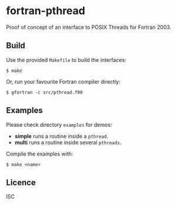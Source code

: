 # fortran-pthread
Proof of concept of an interface to POSIX Threads for Fortran 2003.

## Build
Use the provided `Makefile` to build the interfaces:

```
$ make
```

Or, run your favourite Fortran compiler directly:

```
$ gfortran -c src/pthread.f90
```

## Examples
Please check directory `examples` for demos:

* **simple** runs a routine inside a `pthread`.
* **multi** runs a routine inside several `pthreads`.

Compile the examples with:

```
$ make <name>
```

## Licence
ISC

